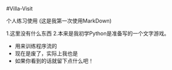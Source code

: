 #Villa-Visit

个人练习使用
(这是我第一次使用MarkDown)

1.这里没有什么东西
2.本来是我初学Python是准备写的一个文字游戏。
- 用来训练程序流的
- 现在是废了，实际上我也是
- 如果你看到的话就留下点什么吧！
